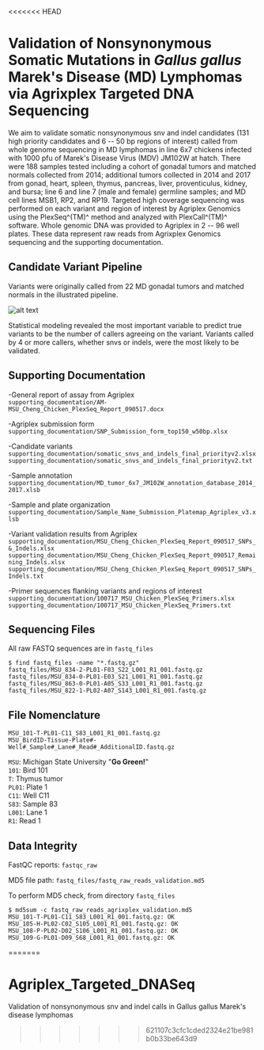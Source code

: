 <<<<<<< HEAD
# Validation of Nonsynonymous Somatic Mutations in *Gallus gallus* Marek's Disease (MD) Lymphomas via Agrixplex Targeted DNA Sequencing

We aim to validate somatic nonsynonymous snv and indel candidates (131 high priority candidates and 6 -- 50 bp regions of interest) called from whole genome sequencing in MD lymphomas in line 6x7 chickens infected with 1000 pfu of Marek's Disease Virus (MDV) JM102W at hatch. There were 188 samples tested including a cohort of gonadal tumors and matched normals collected from 2014; additional tumors collected in 2014 and 2017 from gonad, heart, spleen, thymus, pancreas, liver, proventiculus, kidney, and bursa; line 6 and line 7 (male and female) germline samples; and MD cell lines MSB1, RP2, and RP19. Targeted high coverage sequencing was performed on each variant and region of interest by Agriplex Genomics using the PlexSeq^(TM)^ method and analyzed with PlexCall^(TM)^ software. Whole genomic DNA was provided to Agriplex in 2 -- 96 well plates. These data represent raw reads from Agrixplex Genomics sequencing and the supporting documentation.

## Candidate Variant Pipeline

Variants were originally called from 22 MD gonadal tumors and matched normals in the illustrated pipeline.

![alt text](https://raw.githubusercontent.com/username/projectname/branch/path/to/img.png)

Statistical modeling revealed the most important variable to predict true variants to be the number of callers agreeing on the variant. Variants called by 4 or more callers, whether snvs or indels, were the most likely to be validated. 

## Supporting Documentation

-General report of assay from Agriplex  
`supporting_documentation/AM-MSU_Cheng_Chicken_PlexSeq_Report_090517.docx`

-Agriplex submission form  
`supporting_documentation/SNP_Submission_form_top150_w50bp.xlsx`

-Candidate variants  
`supporting_documentation/somatic_snvs_and_indels_final_priorityv2.xlsx`  
`supporting_documentation/somatic_snvs_and_indels_final_priorityv2.txt`

-Sample annotation  
`supporting_documentation/MD_tumor_6x7_JM102W_annotation_database_2014_2017.xlsb`

-Sample and plate organization  
`supporting_documentation/Sample_Name_Submission_Platemap_Agriplex_v3.xlsb`

-Variant validation results from Agriplex  
`supporting_documentation/MSU_Cheng_Chicken_PlexSeq_Report_090517_SNPs_&_Indels.xlsx`  
`supporting_documentation/MSU_Cheng_Chicken_PlexSeq_Report_090517_Remaining_Indels.xlsx`  
`supporting_documentation/MSU_Cheng_Chicken_PlexSeq_Report_090517_SNPs_Indels.txt`

-Primer sequences flanking variants and regions of interest  
`supporting_documentation/100717_MSU_Chicken_PlexSeq_Primers.xlsx`  
`supporting_documentation/100717_MSU_Chicken_PlexSeq_Primers.txt`

## Sequencing Files

All raw FASTQ sequences are in `fastq_files`

	$ find fastq_files -name "*.fastq.gz"
	fastq_files/MSU_834-2-PL01-F03_S22_L001_R1_001.fastq.gz
	fastq_files/MSU_834-0-PL01-E03_S21_L001_R1_001.fastq.gz
	fastq_files/MSU_863-0-PL01-A05_S33_L001_R1_001.fastq.gz
	fastq_files/MSU_822-1-PL02-A07_S143_L001_R1_001.fastq.gz

## File Nomenclature

`MSU_101-T-PL01-C11_S83_L001_R1_001.fastq.gz`  
`MSU_BirdID-Tissue-Plate#-Well#_Sample#_Lane#_Read#_AdditionalID.fastq.gz`

`MSU`: Michigan State University "**Go Green!**"  
`101`: Bird 101  
`T`: Thymus tumor  
`PL01`: Plate 1  
`C11`: Well C11  
`S83`: Sample 83  
`L001`: Lane 1  
`R1`: Read 1  

## Data Integrity

FastQC reports: `fastqc_raw`

MD5 file path: `fastq_files/fastq_raw_reads_validation.md5`

To perform MD5 check, from directory `fastq_files`

	$ md5sum -c fastq_raw_reads_agrixplex_validation.md5
	MSU_101-T-PL01-C11_S83_L001_R1_001.fastq.gz: OK
	MSU_105-H-PL02-C02_S105_L001_R1_001.fastq.gz: OK
	MSU_108-P-PL02-D02_S106_L001_R1_001.fastq.gz: OK
	MSU_109-G-PL01-D09_S68_L001_R1_001.fastq.gz: OK

=======
# Agriplex_Targeted_DNASeq
Validation of nonsynonymous snv and indel calls in Gallus gallus Marek's disease lymphomas
>>>>>>> 621107c3cfc1cded2324e21be981b0b33be643d9
